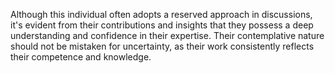 Although this individual often adopts a reserved approach in discussions, it's evident from their contributions and insights that they possess a deep understanding and confidence in their expertise. Their contemplative nature should not be mistaken for uncertainty, as their work consistently reflects their competence and knowledge.
